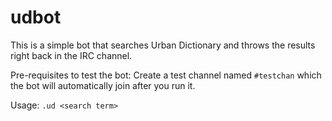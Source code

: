 # udbot
This is a simple bot that searches Urban Dictionary and throws the results right back in the IRC channel.

Pre-requisites to test the bot:
Create a test channel named ```#testchan``` which the bot will automatically join after you run it.

Usage:
```.ud <search term>```
